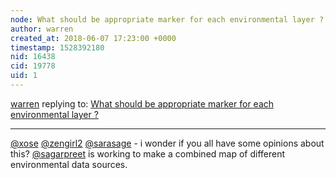 ```yaml
---
node: What should be appropriate marker for each environmental layer ?
author: warren
created_at: 2018-06-07 17:23:00 +0000
timestamp: 1528392180
nid: 16438
cid: 19778
uid: 1
---
```




[warren](../profile/warren) replying to: [What should be appropriate marker for each environmental layer ?](../notes/sagarpreet/06-06-2018/what-should-be-appropriate-marker-for-each-environmental-layer)

----
[@xose](/profile/xose) [@zengirl2](/profile/zengirl2) [@sarasage](/profile/sarasage) - i wonder if you all have some opinions about this? [@sagarpreet](/profile/sagarpreet) is working to make a combined map of different environmental data sources. 